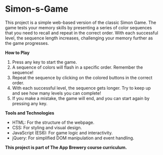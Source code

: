 # Simon-s-Game
This project is a simple web-based version of the classic Simon Game. The game tests your memory skills by presenting a series of color sequences that you need to recall and repeat in the correct order. With each successful level, the sequence length increases, challenging your memory further as the game progresses.

**How to Play**
1. Press any key to start the game.
2. A sequence of colors will flash in a specific order. Remember the sequence!
3. Repeat the sequence by clicking on the colored buttons in the correct order.
4. With each successful level, the sequence gets longer. Try to keep up and see how many levels you can complete!
5. If you make a mistake, the game will end, and you can start again by pressing any key.

**Tools and Technologies**
- HTML: For the structure of the webpage.
- CSS: For styling and visual design.
- JavaScript (ES6): For game logic and interactivity.
- jQuery: For simplified DOM manipulation and event handling.

**This project is part of The App Brewery course curriculum.**
